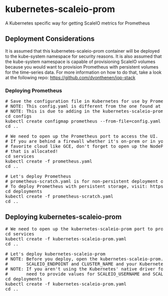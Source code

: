# kubernetes-scaleio-prom

A Kubernetes specific way for getting ScaleIO metrics for Prometheus

## Deployment Considerations

It is assumed that this kubernetes-scaleio-prom container will be deployed to the kube-system namespace for security reasons. It is also assumed that the kube-system namespace is capable of provisioning ScaleIO volumes because you would want to provision Prometheus with persistent volumes for the time-series data. For more information on how to do that, take a look at the following repo: https://github.com/dvonthenen/jop-stack

### Deploying Prometheus
<pre>
# Save the configuration file in Kubernetes for use by Prometheus.
# NOTE: This config.yaml is different from the one found at https://github.com/dvonthenen/jop-stack
# NOTE: This is due to adding in the kubernetes-scaleio-prom metrics endpoint
cd configs
kubectl create configmap prometheus --from-file=config.yaml --namespace=kube-system
cd ..

# We need to open up the Prometheus port to access the UI.
# If you are behind a firewall whether it's on-prem or in your
# favorite cloud like GCE, don't forget to open up the NodePort
# that is allocated!
cd services
kubectl create -f prometheus.yaml
cd ..

# Let's deploy Prometheus
# prometheus-scratch.yaml is for non-persistent deployment of Prometheus
# To deploy Prometheus with persistent storage, visit: https://github.com/dvonthenen/jop-stack
cd deployments
kubectl create -f prometheus-scratch.yaml
cd ..
</pre>

## Deploying kubernetes-scaleio-prom

<pre>
# We need to open up the kubernetes-scaleio-prom port to provide access to the endpoint.
cd services
kubectl create -f kubernetes-scaleio-prom.yaml
cd ..

# Let's deploy kubernetes-scaleio-prom
# NOTE: Before you deploy, open the kubernetes-scaleio-prom.yaml and replace the
#       SCALEIO_ENDPOINT and CLUSTER_NAME and your Kubernetes' ScaleIO Secret name
# NOTE: If you aren't using the Kubernetes' native driver for ScaleIO, you will
#       need to provide values for SCALEIO_USERNAME and SCALEIO_PASSWORD
cd deployments
kubectl create -f kubernetes-scaleio-prom.yaml
cd ..
</pre>
